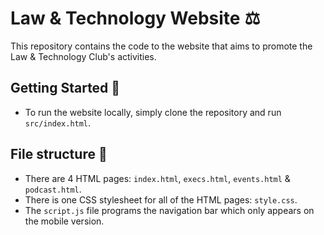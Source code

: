 # Law & Technology Website ⚖️

This repository contains the code to the website that aims to promote the Law & Technology Club's activities.

## Getting Started 🚀

- To run the website locally, simply clone the repository and run `src/index.html`.

## File structure 📁

- There are 4 HTML pages: `index.html`, `execs.html`, `events.html` & `podcast.html`.
- There is one CSS stylesheet for all of the HTML pages: `style.css`.
- The `script.js` file programs the navigation bar which only appears on the mobile version.
